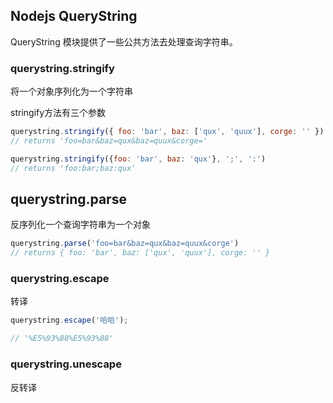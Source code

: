 ## Nodejs QueryString
QueryString 模块提供了一些公共方法去处理查询字符串。
### querystring.stringify
将一个对象序列化为一个字符串

stringify方法有三个参数
```js
querystring.stringify({ foo: 'bar', baz: ['qux', 'quux'], corge: '' })
// returns 'foo=bar&baz=qux&baz=quux&corge='

querystring.stringify({foo: 'bar', baz: 'qux'}, ';', ':')
// returns 'foo:bar;baz:qux'
```
## querystring.parse
反序列化一个查询字符串为一个对象
```js
querystring.parse('foo=bar&baz=qux&baz=quux&corge')
// returns { foo: 'bar', baz: ['qux', 'quux'], corge: '' }
```
### querystring.escape
转译
```js
querystring.escape('哈哈');

// '%E5%93%88%E5%93%88'
```
### querystring.unescape
反转译
